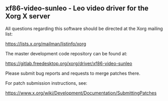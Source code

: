 xf86-video-sunleo - Leo video driver for the Xorg X server
----------------------------------------------------------

All questions regarding this software should be directed at the
Xorg mailing list:

  https://lists.x.org/mailman/listinfo/xorg

The master development code repository can be found at:

  https://gitlab.freedesktop.org/xorg/driver/xf86-video-sunleo

Please submit bug reports and requests to merge patches there.

For patch submission instructions, see:

  https://www.x.org/wiki/Development/Documentation/SubmittingPatches

